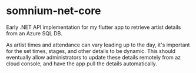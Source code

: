 # somnium-net-core
Early .NET API implementation for my flutter app to retrieve artist details from an Azure SQL DB. 

As artist times and attendance can vary leading up to the day, it's important for the set times, stages, and other details to be dynamic. This should eventually allow administrators to update these details remotely from az cloud console, and have the app pull the details automatically.





